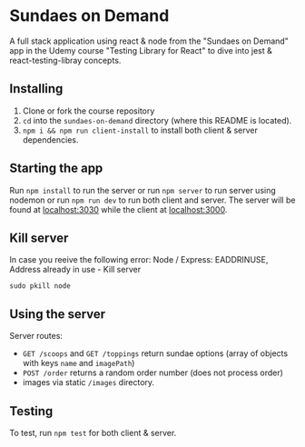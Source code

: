 # Sundaes on Demand

A full stack application using react & node from the "Sundaes on Demand" app in the Udemy course "Testing Library for React" to dive into jest & react-testing-libray concepts.

## Installing

1. Clone or fork the course repository
2. `cd` into the `sundaes-on-demand` directory (where this README is located).
3. `npm i && npm run client-install` to install both client & server dependencies.

## Starting the app

Run `npm install` to run the server
or run `npm server` to run server using nodemon
or run `npm run dev` to run both client and server. The server will be found at [localhost:3030](http://localhost:3030) while the client at [localhost:3000](http://localhost:3000).

## Kill server

In case you reeive the following error:
Node / Express: EADDRINUSE, Address already in use - Kill server

```
sudo pkill node
```

## Using the server

Server routes:

- `GET /scoops` and `GET /toppings` return sundae options (array of objects with keys `name` and `imagePath`)
- `POST /order` returns a random order number (does not process order)
- images via static `/images` directory.

## Testing

To test, run `npm test` for both client & server.
